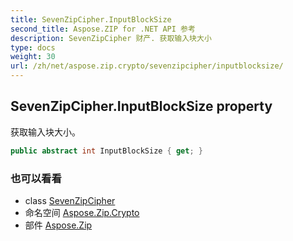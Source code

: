 ```yaml
---
title: SevenZipCipher.InputBlockSize
second_title: Aspose.ZIP for .NET API 参考
description: SevenZipCipher 财产. 获取输入块大小
type: docs
weight: 30
url: /zh/net/aspose.zip.crypto/sevenzipcipher/inputblocksize/
---
```

## SevenZipCipher.InputBlockSize property

获取输入块大小。

```csharp
public abstract int InputBlockSize { get; }
```

### 也可以看看

* class [SevenZipCipher](../)
* 命名空间 [Aspose.Zip.Crypto](../../sevenzipcipher/)
* 部件 [Aspose.Zip](../../../)


